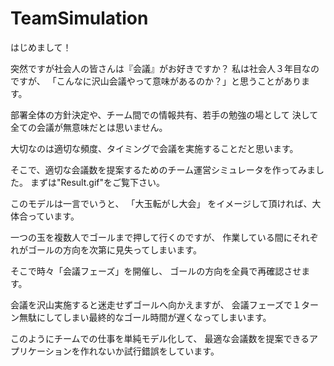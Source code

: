 # TeamSimulation
はじめまして！

突然ですが社会人の皆さんは『会議』がお好きですか？
私は社会人３年目なのですが、
「こんなに沢山会議やって意味があるのか？」と思うことがあります。

部署全体の方針決定や、チーム間での情報共有、若手の勉強の場として
決して全ての会議が無意味だとは思いません。

大切なのは適切な頻度、タイミングで会議を実施することだと思います。

そこで、適切な会議数を提案するためのチーム運営シミュレータを作ってみました。
まずは"Result.gif"をご覧下さい。

このモデルは一言でいうと、
「大玉転がし大会」
をイメージして頂ければ、大体合っています。

一つの玉を複数人でゴールまで押して行くのですが、
作業している間にそれぞれがゴールの方向を次第に見失ってしまいます。

そこで時々「会議フェーズ」を開催し、
ゴールの方向を全員で再確認させます。

会議を沢山実施すると迷走せずゴールへ向かえますが、
会議フェーズで１ターン無駄にしてしまい最終的なゴール時間が遅くなってしまいます。

このようにチームでの仕事を単純モデル化して、
最適な会議数を提案できるアプリケーションを作れないか試行錯誤をしています。
